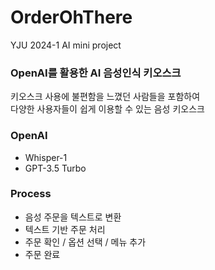 # OrderOhThere
YJU 2024-1 AI mini project

### OpenAI를 활용한 AI 음성인식 키오스크
키오스크 사용에 불편함을 느꼈던 사람들을 포함하여  
다양한 사용자들이 쉽게 이용할 수 있는 음성 키오스크

### OpenAI
- Whisper-1
- GPT-3.5 Turbo

### Process
- 음성 주문을 텍스트로 변환
- 텍스트 기반 주문 처리
- 주문 확인 / 옵션 선택 / 메뉴 추가
- 주문 완료
